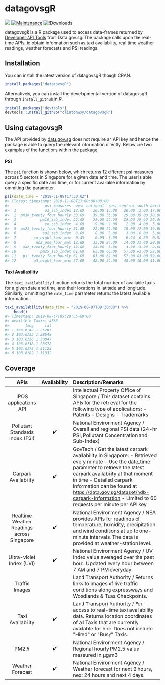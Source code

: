 # datagovsgR
![](https://travis-ci.org/clintonwxy/datagovsgR.svg?branch=master)
[![Maintenance](https://img.shields.io/badge/Maintained%3F-yes-green.svg)](https://github.com/clintonwxy/datagovsgR/graphs/commit-activity)
![!Downloads](https://cranlogs.r-pkg.org/badges/grand-total/datagovsgR)


datagovsgR is a R package used to access data-frames returned by [Developer API Tools](https://data.gov.sg/developer) from Data.gov.sg. The package calls upon the real-time APIs, to obtain information such as taxi availability,  real time weather readings, weather forecasts and PSI readings.



## Installation

You can install the latest version of datagovsgR though CRAN.

```r
install.packages("datagovsgR")
```
Alternatively, you can install the developmental version of datagovsgR through `install_github` in *R*.

``` r
install.packages("devtools")
devtools::install_github("clintonwxy/datagovsgR")
```


## Using datagovsgR

The API provided by [data.gov.sg](https://data.gov.sg/developer) does not require an API key and hence the package is able to query the relevant information directly. Below are two examples of the functions within the package

#### PSI
The `psi` function is shown below, which returns 12 different psi measures across 5 sectors in Singapore for a given date and time. The user is able query a specific date and time, or for current available information by ommiting the parameter.

``` r
psi(date_time = "2019-11-08T17:30:02")
#> Closest timestamp: 2019-11-08T17:00:00+08:00
#>                psi_measures  west national  east central south north
#>  1             o3_sub_index 12.00    20.00 13.00   20.00 13.00 17.00
#>  2  pm10_twenty_four_hourly 33.00    39.00 35.00   29.00 39.00 30.00
#>  3           pm10_sub_index 33.00    39.00 35.00   29.00 39.00 30.00
#>  4             co_sub_index  4.00     9.00  9.00    2.00  4.00  5.00
#>  5  pm25_twenty_four_hourly 21.00    22.00 21.00   18.00 22.00 19.00
#>  6            so2_sub_index  8.00     8.00  3.00    3.00  8.00  5.00
#>  7        co_eight_hour_max  0.43     0.95  0.95    0.24  0.39  0.52
#>  8         no2_one_hour_max 12.00    33.00 27.00   14.00 33.00 20.00
#>  9   so2_twenty_four_hourly 13.00    13.00  5.00    4.00 13.00  8.00
#> 10           pm25_sub_index 61.00    63.00 61.00   57.00 63.00 59.00
#> 11   psi_twenty_four_hourly 61.00    63.00 61.00   57.00 63.00 59.00
#> 12        o3_eight_hour_max 27.00    48.00 32.00   48.00 30.00 41.00
```

#### Taxi Availability
The `taxi_availability` function returns the total number of available taxis for a given date and time, and their locations in latitude and longitude. Similarly, ommitting the `date_time` parameter returns the latest available information.

``` r
taxi_availability(date_time = "2019-08-07T09:30:00") %>% 
    head()
#> Timestamp: 2019-08-07T09:29:55+08:00
#> Availible Taxis: 4586
#>       long     lat
#> 1 103.6142 1.25267
#> 2 103.6235 1.28648
#> 3 103.6236 1.30047
#> 4 103.6238 1.28678
#> 5 103.6275 1.31123
#> 6 103.6282 1.31332
```


## Coverage

| APIs      | Availability  | Description/Remarks      | 
| :------------------:  |:---------:| :-----------------------------------------|
| IPOS applications API |  | Intellectual Property Office of Singapore / This dataset contains APIs for the retrieval for the following type of applications: - Patents - Designs - Trademarks |
| Pollutant Standards Index (PSI) | :heavy_check_mark: | National Environment Agency / Overall and regional PSI data (24-hr PSI, Pollutant Concentration and Sub-Index) |
| Carpark Availability | :heavy_check_mark: | GovTech / Get the latest carpark availability in Singapore: - Retrieved every minute - Use the date_time parameter to retrieve the latest carpark availability at that moment in time - Detailed carpark information can be found at https://data.gov.sg/dataset/hdb-carpark-information - Limited to 60 requests per minute per API key |
| Realtime Weather Readings across Singapore | :heavy_check_mark: | National Environment Agency / NEA provides APIs for readings of temperature, humidity, precipitation and wind conditions at up to one-minute intervals. The data is provided at weather-station level. |
| Ultra-violet Index (UVI) | :heavy_check_mark: | National Environment Agency / UV Index value averaged over the past hour. Updated every hour between 7 AM and 7 PM everyday. | 
| Traffic Images |  | Land Transport Authority / Returns links to images of live traffic conditions along expressways and Woodlands & Tuas Checkpoints. |
| Taxi Availability | :heavy_check_mark: | Land Transport Authority / For access to real-time taxi availability data. Returns location coordinates of all Taxis that are currently available for hire. Does not include "Hired" or "Busy" Taxis. |
| PM2.5 | :heavy_check_mark: | National Environment Agency / Regional hourly PM2.5 value measured in μg/m3 |
| Weather Forecast | :heavy_check_mark: | National Environment Agency / Weather forecast for next 2 hours, next 24 hours and next 4 days. |
